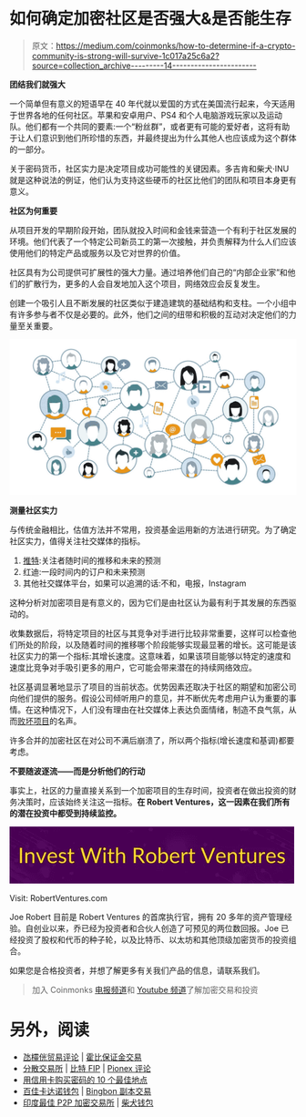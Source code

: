 # 如何确定加密社区是否强大&是否能生存

> 原文：<https://medium.com/coinmonks/how-to-determine-if-a-crypto-community-is-strong-will-survive-1c017a25c6a2?source=collection_archive---------14----------------------->

**团结我们就强大**

一个简单但有意义的短语早在 40 年代就以爱国的方式在美国流行起来，今天适用于世界各地的任何社区。苹果和安卓用户、PS4 和个人电脑游戏玩家以及运动队。他们都有一个共同的要素:一个“粉丝群”，或者更有可能的爱好者，这将有助于让人们意识到他们所珍惜的东西，并最终提出为什么其他人也应该成为这个群体的一部分。

关于密码货币，社区实力是决定项目成功可能性的关键因素。多吉肯和柴犬·INU 就是这种说法的例证，他们认为支持这些硬币的社区比他们的团队和项目本身更有意义。

**社区为何重要**

从项目开发的早期阶段开始，团队就投入时间和金钱来营造一个有利于社区发展的环境。他们代表了一个特定公司新员工的第一次接触，并负责解释为什么人们应该使用他们的特定产品或服务以及它对世界的价值。

社区具有为公司提供可扩展性的强大力量。通过培养他们自己的“内部企业家”和他们的扩散行为，更多的人会自发地加入这个项目，网络效应会反复发生。

创建一个吸引人且不断发展的社区类似于建造建筑的基础结构和支柱。一个小组中有许多参与者不仅是必要的。此外，他们之间的纽带和积极的互动对决定他们的力量至关重要。

![](img/b862174c74f6d3ffa3d27a9162c99e5f.png)

**测量社区实力**

与传统金融相比，估值方法并不常用，投资基金运用新的方法进行研究。为了确定社区实力，值得关注社交媒体的指标。

1.  [推特](https://twitter.com/RobertVentures_):关注者随时间的推移和未来的预测
2.  红迪:一段时间内的订户和未来预测
3.  其他社交媒体平台，如果可以追溯的话:不和，电报，Instagram

这种分析对加密项目是有意义的，因为它们是由社区认为最有利于其发展的东西驱动的。

收集数据后，将特定项目的社区与其竞争对手进行比较非常重要，这样可以检查他们所处的阶段，以及随着时间的推移哪个阶段能够实现最显著的增长。这可能是该社区实力的第一个指标:其增长速度。这意味着，如果该项目能够以特定的速度和速度比竞争对手吸引更多的用户，它可能会带来潜在的持续网络效应。

社区基调显著地显示了项目的当前状态。优势因素还取决于社区的期望和加密公司向他们提供的服务。假设公司倾听用户的意见，并不断优先考虑用户认为重要的事情。在这种情况下，人们没有理由在社交媒体上表达负面情绪，制造不良气氛，从而[败坏项目](https://freeton.house/en/crypto-projects-hyped-but-later-failed/)的名声。

许多合并的加密社区在对公司不满后崩溃了，所以两个指标(增长速度和基调)都要考虑。

**不要随波逐流——而是分析他们的行动**

事实上，社区的力量直接关系到一个加密项目的生存时间，投资者在做出投资的财务决策时，应该始终关注这一指标。**在 Robert Ventures，这一因素在我们所有的潜在投资中都受到持续监控。**

![](img/1ac7c7d1acb2c3219b9a457e69700a56.png)

Visit: RobertVentures.com

Joe Robert 目前是 Robert Ventures 的首席执行官，拥有 20 多年的资产管理经验。自创业以来，乔已经为投资者和合伙人创造了可预见的两位数回报。Joe 已经投资了股权和代币的种子轮，以及比特币、以太坊和其他顶级加密货币的投资组合。

如果您是合格投资者，并想了解更多有关我们产品的信息，请联系我们。

> 加入 Coinmonks [电报频道](https://t.me/coincodecap)和 [Youtube 频道](https://www.youtube.com/c/coinmonks/videos)了解加密交易和投资

# 另外，阅读

*   [氹欞侊贸易评论](https://coincodecap.com/anny-trade-review) | [霍比保证金交易](/coinmonks/huobi-margin-trading-b3b06cdc1519)
*   [分散交易所](https://coincodecap.com/what-are-decentralized-exchanges) | [比特 FIP](https://coincodecap.com/bitbns-fip) | [Pionex 评论](https://coincodecap.com/pionex-review-exchange-with-crypto-trading-bot)
*   [用信用卡购买密码的 10 个最佳地点](https://coincodecap.com/buy-crypto-with-credit-card)
*   [百佳卡达诺钱包](https://coincodecap.com/best-cardano-wallets) | [Bingbon 副本交易](https://coincodecap.com/bingbon-copy-trading)
*   [印度最佳 P2P 加密交易所](https://coincodecap.com/p2p-crypto-exchanges-in-india) | [柴犬钱包](https://coincodecap.com/baby-shiba-inu-wallets)